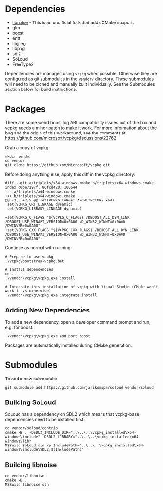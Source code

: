 # Dependencies

- [libnoise](https://github.com/eXpl0it3r/libnoise) - This is an unofficial fork that adds CMake support.
- glm
- boost
- entt
- libjpeg
- libpng
- sdl2
- SoLoud
- FreeType2

Dependencies are managed using `vcpkg` when possible.  Otherwise they are configured as git submodules in the `vendor/` directory.
These submodules will need to be cloned and manually built individually.  See the Submodules section below for build instructions.


# Packages

There are some weird boost log ABI compatibility issues out of the box and vcpkg needs a minor patch to make it work.
For more information about the bug and the origin of this workaround, see the comments at: https://github.com/microsoft/vcpkg/discussions/22762

Grab a copy of vcpkg:
```
mkdir vendor
cd vendor
git clone https://github.com/Microsoft/vcpkg.git
```


Before doing anything else, apply this diff in the vcpkg directory:

```
diff --git a/triplets/x64-windows.cmake b/triplets/x64-windows.cmake
index d0be7297f..86fcd4207 100644
--- a/triplets/x64-windows.cmake
+++ b/triplets/x64-windows.cmake
@@ -2,3 +2,5 @@ set(VCPKG_TARGET_ARCHITECTURE x64)
 set(VCPKG_CRT_LINKAGE dynamic)
 set(VCPKG_LIBRARY_LINKAGE dynamic)

+set(VCPKG_C_FLAGS "${VCPKG_C_FLAGS} /DBOOST_ALL_DYN_LINK /DBOOST_USE_WINAPI_VERSION=0x0A00 /D_WIN32_WINNT=0x0A00 /DWINVER=0x0A00")
+set(VCPKG_CXX_FLAGS "${VCPKG_CXX_FLAGS} /DBOOST_ALL_DYN_LINK /DBOOST_USE_WINAPI_VERSION=0x0A00 /D_WIN32_WINNT=0x0A00 /DWINVER=0x0A00")
```

Continue as normal with running:

```
# Prepare to use vcpkg
.\vcpkg\bootstrap-vcpkg.bat

# Install dependencies
cd ..
.\vendor\vcpkg\vcpkg.exe install

# Integrate this installation of vcpkg with Visual Studio (CMake won't work in VS otherwise)
.\vendor\vcpkg\vcpkg.exe integrate install
```

## Adding New Dependencies

To add a new dependency, open a developer command prompt and run, e.g. for boost:
```
.\vendor\vcpkg\vcpkg.exe add port boost
```

Packages are automatically installed during CMake generation.


# Submodules

To add a new submodule:

```
git submodule add https://github.com/jarikomppa/soloud vendor/soloud
```

## Building SoLoud

SoLoud has a dependency on SDL2 which means that vcpkg-base dependencies need to be installed first.

```
cd vendor/soloud/contrib
cmake -B . -DSDL2_INCLUDE_DIR="..\..\..\vcpkg_installed\x64-windows\include" -DSDL2_LIBRARY="..\..\..\vcpkg_installed\x64-windows\lib"
MSBuild SoLoud.sln /p:IncludePath="..\..\..\vcpkg_installed\x64-windows\include\SDL2;$(IncludePath)"
```

## Building libnoise

```
cd vendor/libnoise
cmake -B .
MSBuild libnoise.sln
```
